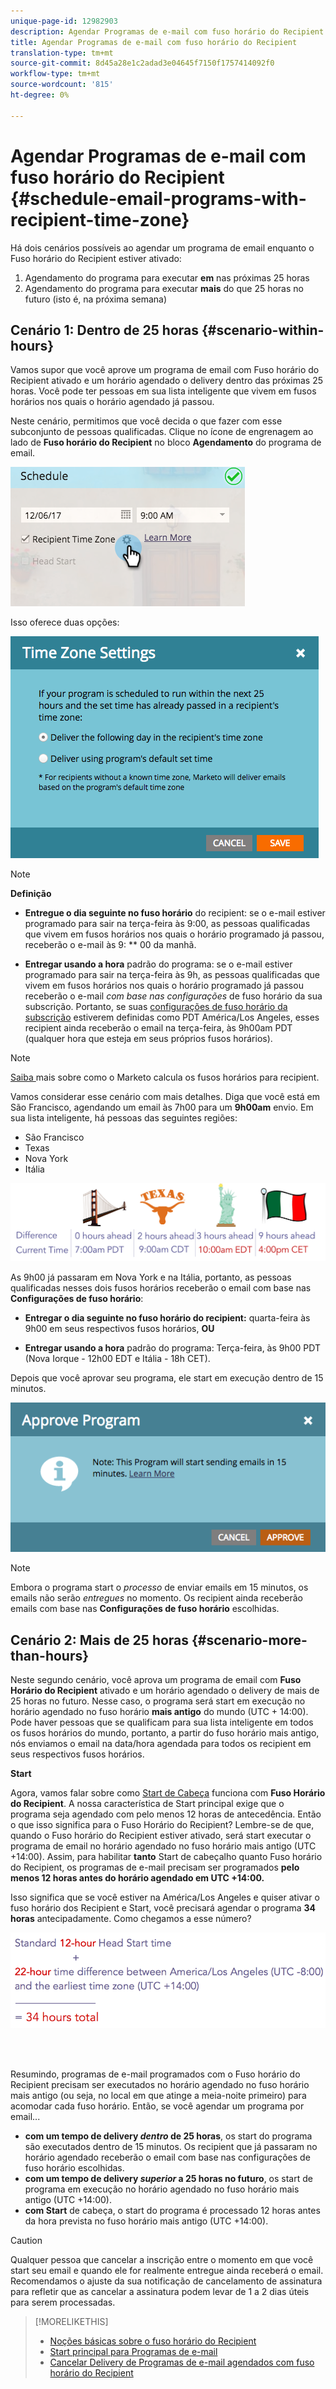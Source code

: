 ```yaml
---
unique-page-id: 12982903
description: Agendar Programas de e-mail com fuso horário do Recipient - Documentos do Marketing - Documentação do produto
title: Agendar Programas de e-mail com fuso horário do Recipient
translation-type: tm+mt
source-git-commit: 8d45a28e1c2adad3e04645f7150f1757414092f0
workflow-type: tm+mt
source-wordcount: '815'
ht-degree: 0%

---
```



# Agendar Programas de e-mail com fuso horário do Recipient {#schedule-email-programs-with-recipient-time-zone}

Há dois cenários possíveis ao agendar um programa de email enquanto o Fuso horário do Recipient estiver ativado:

1. Agendamento do programa para executar **em** nas próximas 25 horas
1. Agendamento do programa para executar **mais** do que 25 horas no futuro (isto é, na próxima semana)

## Cenário 1: Dentro de 25 horas {#scenario-within-hours}

Vamos supor que você aprove um programa de email com Fuso horário do Recipient ativado e um horário agendado o delivery dentro das próximas 25 horas. Você pode ter pessoas em sua lista inteligente que vivem em fusos horários nos quais o horário agendado já passou.

Neste cenário, permitimos que você decida o que fazer com esse subconjunto de pessoas qualificadas. Clique no ícone de engrenagem ao lado de **Fuso horário do Recipient** no bloco **Agendamento** do programa de email.

![](assets/image2017-12-5-10-3a46-3a42.png)

Isso oferece duas opções:

![](assets/image2017-12-5-10-3a31-3a28.png)

>[!NOTE]
>
>**Definição**
>
>* **Entregue o dia seguinte no fuso horário** do recipient: se o e-mail estiver programado para sair na terça-feira às 9:00, as pessoas qualificadas que vivem em fusos horários nos quais o horário programado já passou, receberão o e-mail às 9: ** 00 da manhã.
   >
   >
* **Entregar usando a hora** padrão do programa: se o e-mail estiver programado para sair na terça-feira às 9h, as pessoas qualificadas que vivem em fusos horários nos quais o horário programado já passou receberão o e-mail  _com base nas configurações_ de fuso horário da sua subscrição. Portanto, se suas [configurações de fuso horário da subscrição](/help/marketo/product-docs/administration/settings/select-your-language-locale-and-time-zone.md) estiverem definidas como PDT América/Los Angeles, esses recipient ainda receberão o email na terça-feira, às 9h00am PDT (qualquer hora que esteja em seus próprios fusos horários).


>[!NOTE]
>
>[Saiba ](/help/marketo/product-docs/email-marketing/email-programs/email-program-actions/scheduling-with-recipient-time-zone/understanding-recipient-time-zone.md#calculating-time-zone) mais sobre como o Marketo calcula os fusos horários para recipient.

Vamos considerar esse cenário com mais detalhes. Diga que você está em São Francisco, agendando um email às 7h00 para um **9h00am** envio. Em sua lista inteligente, há pessoas das seguintes regiões:

* São Francisco
* Texas
* Nova York
* Itália

![](assets/image2017-12-6-10-3a52-3a41.png)

As 9h00 já passaram em Nova York e na Itália, portanto, as pessoas qualificadas nesses dois fusos horários receberão o email com base nas **Configurações de fuso horário**:

* **Entregar o dia seguinte no fuso horário do recipient:** quarta-feira às 9h00 em seus respectivos fusos horários,  **OU**

* **Entregar usando a hora** padrão do programa: Terça-feira, às 9h00 PDT (Nova Iorque - 12h00 EDT e Itália - 18h CET).

Depois que você aprovar seu programa, ele start em execução dentro de 15 minutos.

![](assets/screen-shot-2017-12-09-at-3.34.14-pm.png)

>[!NOTE]
>
>Embora o programa start o _processo_ de enviar emails em 15 minutos, os emails não serão _entregues_ no momento. Os recipient ainda receberão emails com base nas **Configurações de fuso horário** escolhidas.

## Cenário 2: Mais de 25 horas {#scenario-more-than-hours}

Neste segundo cenário, você aprova um programa de email com **Fuso Horário do Recipient** ativado e um horário agendado o delivery de mais de 25 horas no futuro. Nesse caso, o programa será start em execução no horário agendado no fuso horário **mais antigo** do mundo (UTC + 14:00). Pode haver pessoas que se qualificam para sua lista inteligente em todos os fusos horários do mundo, portanto, a partir do fuso horário mais antigo, nós enviamos o email na data/hora agendada para todos os recipient em seus respectivos fusos horários.

**Start**

Agora, vamos falar sobre como [Start de Cabeça](/help/marketo/product-docs/email-marketing/email-programs/email-program-actions/head-start-for-email-programs.md) funciona com **Fuso Horário do Recipient**. A nossa característica de Start principal exige que o programa seja agendado com pelo menos 12 horas de antecedência. Então o que isso significa para o Fuso Horário do Recipient? Lembre-se de que, quando o Fuso horário do Recipient estiver ativado, será start executar o programa de email no horário agendado no fuso horário mais antigo (UTC +14:00). Assim, para habilitar **tanto** Start de cabeçalho quanto Fuso horário do Recipient, os programas de e-mail precisam ser programados **pelo menos 12 horas antes do horário agendado em UTC +14:00.**

Isso significa que se você estiver na América/Los Angeles e quiser ativar o fuso horário dos Recipient e Start, você precisará agendar o programa **34 horas** antecipadamente. Como chegamos a esse número?

![](assets/image2017-12-5-13-3a11-3a38.png)

<br> 

Resumindo, programas de e-mail programados com o Fuso horário do Recipient precisam ser executados no horário agendado no fuso horário mais antigo (ou seja, no local em que atinge a meia-noite primeiro) para acomodar cada fuso horário. Então, se você agendar um programa por email...

* **com um tempo de delivery  _dentro_  de 25 horas**, os start do programa são executados dentro de 15 minutos. Os recipient que já passaram no horário agendado receberão o email com base nas configurações de fuso horário escolhidas.
* **com um tempo de delivery  _superior_  a 25 horas no futuro**, os start de programa em execução no horário agendado no fuso horário mais antigo (UTC +14:00).
* **com Start** de cabeça, o start do programa é processado 12 horas antes da hora prevista no fuso horário mais antigo (UTC +14:00).

>[!CAUTION]
>
>Qualquer pessoa que cancelar a inscrição entre o momento em que você start seu email e quando ele for realmente entregue ainda receberá o email. Recomendamos o ajuste da sua notificação de cancelamento de assinatura para refletir que as cancelar a assinatura podem levar de 1 a 2 dias úteis para serem processadas.

>[!MORELIKETHIS]
>
>* [Noções básicas sobre o fuso horário do Recipient](/help/marketo/product-docs/email-marketing/email-programs/email-program-actions/scheduling-with-recipient-time-zone/understanding-recipient-time-zone.md)
>* [Start principal para Programas de e-mail](/help/marketo/product-docs/email-marketing/email-programs/email-program-actions/head-start-for-email-programs.md)
>* [Cancelar Delivery de Programas de e-mail agendados com fuso horário do Recipient](/help/marketo/product-docs/email-marketing/email-programs/email-program-actions/scheduling-with-recipient-time-zone/abort-delivery-of-email-programs-scheduled-with-recipient-time-zone.md)

